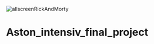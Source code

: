 ![allscreenRickAndMorty](https://github.com/popovviktor/Aston_intensiv_final_project/assets/124023534/c80fd68c-1e7d-4d0c-aac2-9ac5bd45acd9)
# Aston_intensiv_final_project
